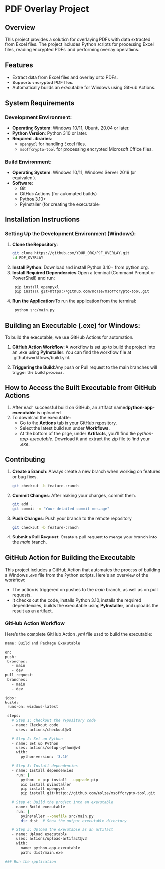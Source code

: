 # PDF Overlay Project

## Overview
This project provides a solution for overlaying PDFs with data extracted from Excel files. The project includes Python scripts for processing Excel files, reading encrypted PDFs, and performing overlay operations.

## Features
- Extract data from Excel files and overlay onto PDFs.
- Supports encrypted PDF files.
- Automatically builds an executable for Windows using GitHub Actions.

## System Requirements

### Development Environment:
- **Operating System**: Windows 10/11, Ubuntu 20.04 or later.
- **Python Version**: Python 3.10 or later.
- **Required Libraries**:
  - `openpyxl` for handling Excel files.
  - `msoffcrypto-tool` for processing encrypted Microsoft Office files.

### Build Environment:
- **Operating System**: Windows 10/11, Windows Server 2019 (or equivalent).
- **Software**:
  - Git
  - GitHub Actions (for automated builds)
  - Python 3.10+
  - PyInstaller (for creating the executable)

## Installation Instructions

### Setting Up the Development Environment (Windows):

1. **Clone the Repository**:
   ```bash
   git clone https://github.com/YOUR_ORG/PDF_OVERLAY.git
   cd PDF_OVERLAY

2. **Install Python**: Download and install Python 3.10+ from python.org.
3. **Install Required Dependencies**:Open a terminal (Command Prompt or PowerShell) and run:
   ```bash
    pip install openpyxl
    pip install git+https://github.com/nolze/msoffcrypto-tool.git

4. **Run the Application**:To run the application from the terminal:
   ```bash
    python src/main.py

## Building an Executable (.exe) for Windows:
To build the executable, we use GitHub Actions for automation.
1. **GitHub Action Workflow**: A workflow is set up to build the project into an .exe using **PyInstaller**. You can find the workflow file at .github/workflows/build.yml.

2. **Triggering the Build**:Any push or Pull request to the main branches will trigger the build process.

## How to Access the Built Executable from GitHub Actions   
1. After each successful build on GitHub, an artifact named**python-app-executable** is uploaded.
2. To download the executable:
   - Go to the **Actions** tab in your GitHub repository.
   - Select the latest build run under **Workflows**.
   - At the bottom of the page, under **Artifacts**, you'll find the *python-app-executable*. Download it        and extract the zip file to find your *.exe*.

## Contributing
1. **Create a Branch**: Always create a new branch when working on features or bug fixes.
   ```bash
   git checkout -b feature-branch

2. **Commit Changes**: After making your changes, commit them.
   ```bash
   git add .
   git commit -m "Your detailed commit message"

3. **Push Changes**: Push your branch to the remote repository.
   ```bash
   git checkout -b feature-branch

4. **Submit a Pull Request**: Create a pull request to merge your branch into the *main* branch.

## GitHub Action for Building the Executable
This project includes a GitHub Action that automates the process of building a Windows *.exe* file from the Python scripts. Here's an overview of the workflow:

  - The action is triggered on pushes to the *main* branch, as well as on pull requests.
  - It checks out the code, installs Python 3.10, installs the required dependencies, builds the executable     using **PyInstaller**, and uploads the result as an artifact.

### GitHub Action Workflow   
Here’s the complete GitHub Action *.yml* file used to build the executable:
   ```bash
   name: Build and Package Executable

on:
  push:
    branches:
      - main
      - dev
  pull_request:
    branches:
      - main
      - dev

jobs:
  build:
    runs-on: windows-latest

    steps:
      # Step 1: Checkout the repository code
      - name: Checkout code
        uses: actions/checkout@v3

      # Step 2: Set up Python
      - name: Set up Python
        uses: actions/setup-python@v4
        with:
          python-version: '3.10'

      # Step 3: Install dependencies
      - name: Install dependencies
        run: |
          python -m pip install --upgrade pip
          pip install pyinstaller
          pip install openpyxl
          pip install git+https://github.com/nolze/msoffcrypto-tool.git

      # Step 4: Build the project into an executable
      - name: Build executable
        run: |
          pyinstaller --onefile src/main.py
          dir dist  # Show the output executable directory

      # Step 5: Upload the executable as an artifact
      - name: Upload executable
        uses: actions/upload-artifact@v3
        with:
          name: python-app-executable
          path: dist/main.exe

### Run the Application
